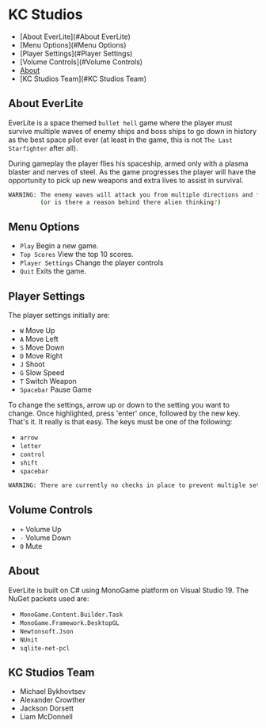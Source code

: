 # KC Studios

 - [About EverLite](#About EverLite)
 - [Menu Options](#Menu Options)
 - [Player  Settings](#Player Settings)
 - [Volume Controls](#Volume Controls)
 - [About](#About)
 - [KC Studios Team](#KC Studios Team)

## About EverLite

EverLite is a space themed `bullet hell` game where the player must survive multiple waves of enemy ships and boss ships to go down in history as the best space pilot ever (at least in the game, this is not `The Last Starfighter` after all).

During gameplay the player flies his spaceship, armed only with a plasma blaster and nerves of steel. As the game progresses the player will have the opportunity to pick up new weapons and extra lives to assist in survival.

```sh
WARNING: The enemy waves will attack you from multiple directions and fly in seemingly random patterns... 
         (or is there a reason behind there alien thinking?)
```

## Menu Options

 - `Play` Begin a new game.
 - `Top Scores` View the top 10 scores.
 - `Player Settings` Change the player controls
 - `Quit` Exits the game.

## Player  Settings

The player settings initially are:

 - `W` Move Up
 - `A` Move Left
 - `S` Move Down
 - `D` Move Right
 - `J` Shoot
 - `G` Slow Speed
 - `T` Switch Weapon
 - `Spacebar` Pause Game
 
To change the settings, arrow up or down to the setting you want to change. Once highlighted, press 'enter' once, followed by the new key. That's it. It really is that easy.
The keys must be one of the following:

 - `arrow`
 - `letter`
 - `control`
 - `shift`
 - `spacebar`

```sh
WARNING: There are currently no checks in place to prevent multiple settings using the same key.
```

## Volume Controls

 - `+` Volume Up
 - `-` Volume Down
 - `0` Mute

## About

EverLite is built on C# using MonoGame platform on Visual Studio 19. The NuGet packets used are:
 - `MonoGame.Content.Builder.Task`
 - `MonoGame.Framework.DesktopGL`
 - `Newtonsoft.Json`
 - `NUnit`
 - `sqlite-net-pcl`

## KC Studios Team

 - Michael Bykhovtsev
 - Alexander Crowther
 - Jackson Dorsett
 - Liam McDonnell